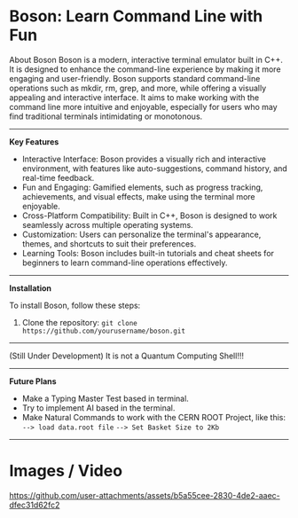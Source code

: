 # Boson: Learn Command Line with Fun

About Boson
Boson is a modern, interactive terminal emulator built in C++. It is designed to enhance the command-line experience by making it more engaging and user-friendly. Boson supports standard command-line operations such as mkdir, rm, grep, and more, while offering a visually appealing and interactive interface. It aims to make working with the command line more intuitive and enjoyable, especially for users who may find traditional terminals intimidating or monotonous.


---

**Key Features**

* Interactive Interface: Boson provides a visually rich and interactive environment, with features like auto-suggestions, command history, and real-time feedback.
* Fun and Engaging: Gamified elements, such as progress tracking, achievements, and visual effects, make using the terminal more enjoyable.
* Cross-Platform Compatibility: Built in C++, Boson is designed to work seamlessly across multiple operating systems.
* Customization: Users can personalize the terminal's appearance, themes, and shortcuts to suit their preferences.
* Learning Tools: Boson includes built-in tutorials and cheat sheets for beginners to learn command-line operations effectively.

---

**Installation**

To install Boson, follow these steps:

1. Clone the repository: `git clone https://github.com/yourusername/boson.git`
   
---

(Still Under Development)
It is not a Quantum Computing Shell!!!

---

**Future Plans**

* Make a Typing Master Test based in terminal.
* Try to implement AI based in the terminal.
* Make Natural Commands to work with the CERN ROOT Project, like this: `--> load data.root file` `--> Set Basket Size to 2Kb`

---

# Images / Video

https://github.com/user-attachments/assets/b5a55cee-2830-4de2-aaec-dfec31d62fc2


